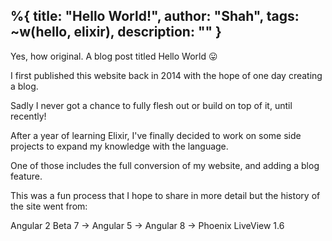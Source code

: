 %{
title: "Hello World!",
author: "Shah",
tags: ~w(hello, elixir),
description: ""
}
---
Yes, how original. A blog post titled Hello World 😛

I first published this website back in 2014 with the hope of one day creating a blog. 

Sadly I never got a chance to fully flesh out or build on top of it, until recently!

After a year of learning Elixir, I've finally decided to work on some side projects to expand my knowledge with the language.

One of those includes the full conversion of my website, and adding a blog feature. 

This was a fun process that I hope to share in more detail but the history of the site went from:

Angular 2 Beta 7 -> Angular 5 -> Angular 8 -> Phoenix LiveView 1.6

